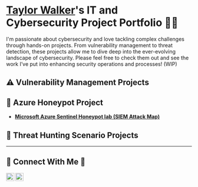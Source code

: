 # <a href="https://www.linkedin.com/in/taylor-w-873b97274/">Taylor Walker</a>'s IT and Cybersecurity Project Portfolio 👾🔐

I'm passionate about cybersecurity and love tackling complex challenges through hands-on projects. From vulnerability management to threat detection, these projects allow me to dive deep into the ever-evolving landscape of cybersecurity. Please feel free to check them out and see the work I’ve put into enhancing security operations and processes! (WIP)


## ⚠️ Vulnerability Management Projects

## 🍯 Azure Honeypot Project

- **[Microsoft Azure Sentinel Honeypot lab (SIEM Attack Map)](https://github.com/ciemnyduch/AzureHoneypotLab)**

## 🎯 Threat Hunting Scenario Projects


<hr/>

## 👾 Connect With Me 👾

[<img align="left" alt="___________ | YouTube" width="22px" src="https://cdn.jsdelivr.net/npm/simple-icons@v3/icons/youtube.svg" />][youtube]
[<img align="left" alt="___________ | LinkedIn" width="22px" src="https://cdn.jsdelivr.net/npm/simple-icons@v3/icons/linkedin.svg" />][linkedin]



[youtube]: https://www.youtube.com/c/___________
[linkedin]: https://linkedin.com/in/___________

<!--
<img width="35" alt="image" src="https://github.com/user-attachments/assets/2f41c7cd-5ea8-4475-b451-a37161b6c3fb"> 
<img width="35" alt="image" src="https://github.com/user-attachments/assets/77649969-9910-4994-8b96-74a116cfb2a8">
-->
